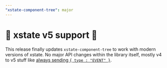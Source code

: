 ```yaml
---
"xstate-component-tree": major
---
```


# 🎉 xstate v5 support 🎉

This release finally updates `xstate-component-tree` to work with modern versions of xstate. No major API changes within the library itself, mostly v4 to v5 stuff like [always sending `{ type : "EVENT" }`](https://stately.ai/docs/migration#actorsend-no-longer-accepts-string-types).
